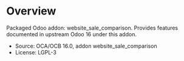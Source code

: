# Overview

Packaged Odoo addon: website_sale_comparison. Provides features documented in upstream Odoo 16 under this addon.

- Source: OCA/OCB 16.0, addon website_sale_comparison
- License: LGPL-3
